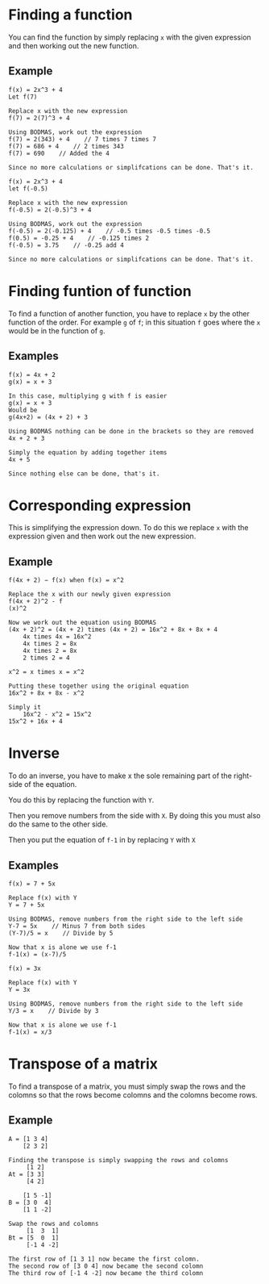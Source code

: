 # Finding a function

You can find the function by simply replacing `x` with the given expression and then working out the new function.

## Example

```Math
f(x) = 2x^3 + 4
Let f(7)

Replace x with the new expression
f(7) = 2(7)^3 + 4

Using BODMAS, work out the expression
f(7) = 2(343) + 4    // 7 times 7 times 7
f(7) = 686 + 4    // 2 times 343
f(7) = 690    // Added the 4

Since no more calculations or simplifcations can be done. That's it.
```

```Math
f(x) = 2x^3 + 4
let f(-0.5)

Replace x with the new expression
f(-0.5) = 2(-0.5)^3 + 4

Using BODMAS, work out the expression
f(-0.5) = 2(-0.125) + 4    // -0.5 times -0.5 times -0.5
f(0.5) = -0.25 + 4    // -0.125 times 2
f(-0.5) = 3.75    // -0.25 add 4

Since no more calculations or simplifcations can be done. That's it.
```

# Finding funtion of function

To find a function of another function, you have to replace `x` by the other function of the order. For example `g` of `f`; in this situation `f` goes where the `x` would be in the function of `g`.

## Examples

```Math
f(x) = 4x + 2
g(x) = x + 3

In this case, multiplying g with f is easier
g(x) = x + 3
Would be
g(4x+2) = (4x + 2) + 3

Using BODMAS nothing can be done in the brackets so they are removed
4x + 2 + 3

Simply the equation by adding together items
4x + 5

Since nothing else can be done, that's it.
```

# Corresponding expression

This is simplifying the expression down. To do this we replace `x` with the expression given and then work out the new expression.

## Example

```Math
f(4x + 2) − f(x) when f(x) = x^2

Replace the x with our newly given expression
f(4x + 2)^2 - f
(x)^2

Now we work out the equation using BODMAS
(4x + 2)^2 = (4x + 2) times (4x + 2) = 16x^2 + 8x + 8x + 4
	4x times 4x = 16x^2
	4x times 2 = 8x
	4x times 2 = 8x
	2 times 2 = 4

x^2 = x times x = x^2

Putting these together using the original equation
16x^2 + 8x + 8x - x^2

Simply it
	16x^2 - x^2 = 15x^2
15x^2 + 16x + 4
```

# Inverse

To do an inverse, you have to make x the sole remaining part of the right-side of the equation.

You do this by replacing the function with `Y`.

Then you remove numbers from the side with `X`. By doing this you must also do the same to the other side.

Then you put the equation of `f-1` in by replacing `Y` with `X`

## Examples

```Math
f(x) = 7 + 5x

Replace f(x) with Y
Y = 7 + 5x

Using BODMAS, remove numbers from the right side to the left side
Y-7 = 5x    // Minus 7 from both sides
(Y-7)/5 = x    // Divide by 5

Now that x is alone we use f-1
f-1(x) = (x-7)/5
```

```Math
f(x) = 3x

Replace f(x) with Y
Y = 3x

Using BODMAS, remove numbers from the right side to the left side
Y/3 = x    // Divide by 3

Now that x is alone we use f-1
f-1(x) = x/3
```

# Transpose of a matrix

To find a transpose of a matrix, you must simply swap the rows and the colomns so that the rows become colomns and the colomns become rows.

## Example

```Math
A = [1 3 4]
	[2 3 2]

Finding the transpose is simply swapping the rows and colomns
	 [1 2]
At = [3 3]
	 [4 2]
```

```Math
    [1 5 -1]
B = [3 0  4]
	[1 1 -2]

Swap the rows and colomns
	 [1  3  1]
Bt = [5  0  1]
	 [-1 4 -2]

The first row of [1 3 1] now became the first colomn.
The second row of [3 0 4] now became the second colomn
The third row of [-1 4 -2] now became the third colomn
```